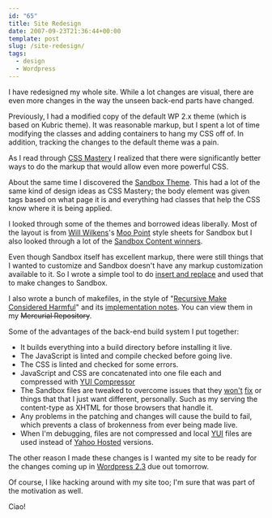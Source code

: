 ```yaml
---
id: "65"
title: Site Redesign
date: 2007-09-23T21:36:44+00:00
template: post
slug: /site-redesign/
tags:
  - design
  - Wordpress
---
```


I have redesigned my whole site. While a lot changes are visual, there are
even more changes in the way the unseen back-end parts have changed.

Previously, I had a modified copy of the default WP 2.x theme (which is based
on Kubric theme). It was reasonable markup, but I spent a lot of time
modifying the classes and adding containers to hang my CSS off of. In
addition, tracking the changes to the default theme was a pain.<!-- more -->

As I read through [CSS Mastery](https://amzn.to/2I3YKXd) I realized that there
were significantly better ways to do the markup that would allow even more
powerful CSS.

About the same time I discovered the
[Sandbox Theme](http://www.plaintxt.org/themes/sandbox/). This had a lot of
the same kind of design ideas as CSS Mastery; the body element was given tags
based on what page it is and everything had classes that help the CSS know
where it is being applied.

I looked through some of the themes and borrowed ideas liberally. Most of the
layout is from [Will Wilkens](http://iamww.com/)'s
[Moo Point](http://iamww.com/wordpress-theme-moo-point) style sheets for
Sandbox but I also looked through a lot of the
[Sandbox Content winners](http://www.sndbx.org/2007/08/07/and-the-winners-are/).

Even though Sandbox itself has excellent markup, there were still things that
I wanted to customize and Sandbox doesn't have any markup customization
available to it. So I wrote a simple tool to do
[insert and replace](http://hg.gerf.org/docwhat.web/file/theme/bin/insert) and
used that to make changes to Sandbox.

I also wrote a bunch of makefiles, in the style of
"[Recursive Make Considered Harmful](http://miller.emu.id.au/pmiller/books/rmch/)"
and its
[implementation notes](http://www.xs4all.nl/~evbergen/nonrecursive-make.html).
You can view them in my ~~Mercurial Repository~~.

Some of the advantages of the back-end build system I put together:

-   It builds everything into a build directory before installing it live.
-   The JavaScript is linted and compile checked before going live.
-   The CSS is linted and checked for some errors.
-   JavaScript and CSS are concatenated into one file each and compressed with
    [YUI Compressor](http://www.julienlecomte.net/blog/2007/08/13/introducing-the-yui-compressor/)
-   The Sandbox files are tweaked to overcome issues that they
    [won't](http://code.google.com/p/sandbox-theme/issues/detail?id=40)
    [fix](http://code.google.com/p/sandbox-theme/issues/detail?id=41) or
    things that that I just want different, personally. Such as my serving the
    content-type as XHTML for those browsers that handle it.
-   Any problems in the patching and changes will cause the build to fail,
    which prevents a class of brokenness from ever being made live.
-   When I'm debugging, files are not compressed and local
    [YUI](http://developer.yahoo.com/yui/) files are used instead of
    [Yahoo Hosted](http://developer.yahoo.com/yui/articles/hosting/) versions.

The other reason I made these changes is I wanted my site to be ready for the
changes coming up in [Wordpress 2.3](http://codex.wordpress.org/Version_2.3)
due out tomorrow.

Of course, I like hacking around with my site too; I'm sure that was part of
the motivation as well.

Ciao!
